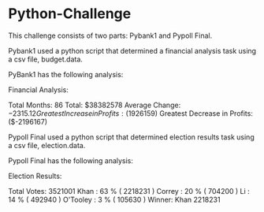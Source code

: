 # Python-Challenge
This challenge consists of two parts:  Pybank1 and Pypoll Final.


Pybank1 used a python script that determined a financial analysis task using a csv file, budget.data.

PyBank1 has the following analysis:

Financial Analysis:
 
  Total Months: 86
  Total: $38382578
  Average  Change: $-2315.12
  Greatest Increase in Profits: ($1926159)
  Greatest Decrease in Profits:  ($-2196167)
  
  Pypoll Final used a python script that determined election results task using a csv file, election.data.
  
  
  Pypoll Final has the following analysis:
  
  Election Results:
  
 Total Votes: 3521001
Khan : 63 % ( 2218231 )
Correy : 20 % ( 704200 )
Li : 14 % ( 492940 )
O'Tooley : 3 % ( 105630 )
Winner: Khan 2218231
  
  
